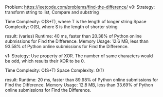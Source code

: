 Problem: https://leetcode.com/problems/find-the-difference/
v0:
Strategy: transform string to list, Compare and substring

Time Complexity: O(S+T), where T is the length of longer string
Space Complexity: O(S), where S is the length of shorter string

result: (varies)
Runtime: 40 ms, faster than 20.38% of Python online submissions for Find the Difference.
Memory Usage: 12.6 MB, less than 93.58% of Python online submissions for Find the Difference.

v1:
Strategy: Use property of XOR. The number of same characters would be odd, which results their XOR to be 0.

Time Complexity: O(S+T)
Space Complexity: O(1)

result:
Runtime: 20 ms, faster than 89.98% of Python online submissions for Find the Difference.
Memory Usage: 12.8 MB, less than 33.69% of Python online submissions for Find the Difference.
